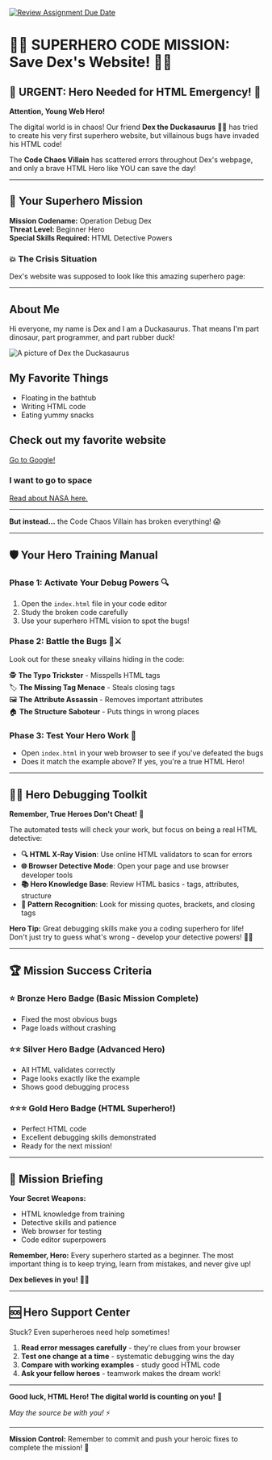 [![Review Assignment Due Date](https://classroom.github.com/assets/deadline-readme-button-22041afd0340ce965d47ae6ef1cefeee28c7c493a6346c4f15d667ab976d596c.svg)](https://classroom.github.com/a/hXSaOuUU)
# 🦸‍♀️ SUPERHERO CODE MISSION: Save Dex's Website! 🦸‍♂️

## 🚨 URGENT: Hero Needed for HTML Emergency! 🚨

**Attention, Young Web Hero!**

The digital world is in chaos! Our friend **Dex the Duckasaurus** 🦆🦕 has tried to create his very first superhero website, but villainous bugs have invaded his HTML code!

The **Code Chaos Villain** has scattered errors throughout Dex's webpage, and only a brave HTML Hero like YOU can save the day!

---

## 🎯 Your Superhero Mission

**Mission Codename:** Operation Debug Dex  
**Threat Level:** Beginner Hero  
**Special Skills Required:** HTML Detective Powers  

### 💥 The Crisis Situation

Dex's website was supposed to look like this amazing superhero page:

---

## About Me

Hi everyone, my name is Dex and I am a Duckasaurus. That means I'm part dinosaur, part programmer, and part rubber duck!

![A picture of Dex the Duckasaurus](images/dex.png)

## My Favorite Things

- Floating in the bathtub
- Writing HTML code  
- Eating yummy snacks

## Check out my favorite website

[Go to Google!](https://www.google.com)

### I want to go to space

[Read about NASA here.](https://www.nasa.gov/)

---

**But instead...** the Code Chaos Villain has broken everything! 😱

---

## 🛡️ Your Hero Training Manual

### Phase 1: Activate Your Debug Powers 🔍

1. Open the `index.html` file in your code editor
2. Study the broken code carefully
3. Use your superhero HTML vision to spot the bugs!

### Phase 2: Battle the Bugs 🐛⚔️

Look out for these sneaky villains hiding in the code:

🕵️ **The Typo Trickster** - Misspells HTML tags  
🏷️ **The Missing Tag Menace** - Steals closing tags  
🖼️ **The Attribute Assassin** - Removes important attributes  
🏠 **The Structure Saboteur** - Puts things in wrong places  

### Phase 3: Test Your Hero Work 🧪

- Open `index.html` in your web browser to see if you've defeated the bugs
- Does it match the example above? If yes, you're a true HTML Hero!

---

## 🦹‍♀️ Hero Debugging Toolkit

**Remember, True Heroes Don't Cheat!** 💪

The automated tests will check your work, but focus on being a real HTML detective:

- **🔍 HTML X-Ray Vision**: Use online HTML validators to scan for errors
- **🌐 Browser Detective Mode**: Open your page and use browser developer tools  
- **📚 Hero Knowledge Base**: Review HTML basics - tags, attributes, structure
- **🎯 Pattern Recognition**: Look for missing quotes, brackets, and closing tags

**Hero Tip:** Great debugging skills make you a coding superhero for life! Don't just try to guess what's wrong - develop your detective powers! 🕵️‍♂️

---

## 🏆 Mission Success Criteria

### ⭐ Bronze Hero Badge (Basic Mission Complete)

- Fixed the most obvious bugs
- Page loads without crashing

### ⭐⭐ Silver Hero Badge (Advanced Hero)  

- All HTML validates correctly
- Page looks exactly like the example
- Shows good debugging process

### ⭐⭐⭐ Gold Hero Badge (HTML Superhero!)

- Perfect HTML code
- Excellent debugging skills demonstrated  
- Ready for the next mission!

---

## 🚀 Mission Briefing

**Your Secret Weapons:**

- HTML knowledge from training
- Detective skills and patience  
- Web browser for testing
- Code editor superpowers

**Remember, Hero:** Every superhero started as a beginner. The most important thing is to keep trying, learn from mistakes, and never give up!

**Dex believes in you!** 🦆💙

---

## 🆘 Hero Support Center

Stuck? Even superheroes need help sometimes!

1. **Read error messages carefully** - they're clues from your browser
2. **Test one change at a time** - systematic debugging wins the day
3. **Compare with working examples** - study good HTML code
4. **Ask your fellow heroes** - teamwork makes the dream work!

---

**Good luck, HTML Hero! The digital world is counting on you!** 🌟

*May the source be with you!* ⚡

---

**Mission Control:** Remember to commit and push your heroic fixes to complete the mission! 🚀
